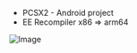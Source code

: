 * PCSX2 - Android project
* EE Recompiler x86 => arm64 

![Image](https://github.com/user-attachments/assets/534405ee-c622-4726-876b-31f398bbb46d)
